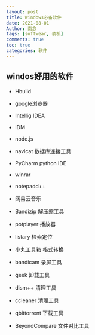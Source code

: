 ```yaml
---
layout: post
title: Windows必备软件
date: 2021-08-01
Author: 南念
tags: [softwear, 装机]
comments: true
toc: true
categories: 软件
---
```




## windos好用的软件



- Hbuild

- google浏览器

- Intellig IDEA

  <!--more-->

- IDM

- node.js

- navicat 数据库连接工具

- PyCharm  python IDE

- winrar

- notepadd++

- 网易云音乐

- Bandizip 解压缩工具

- potplayer 播放器

- listary 检索定位

- 小丸工具箱 格式转换

- bandicam 录屏工具

- geek 卸载工具

- dism++ 清理工具

- ccleaner  清理工具

- qbittorrent 下载工具

- BeyondCompare  文件对比工具
